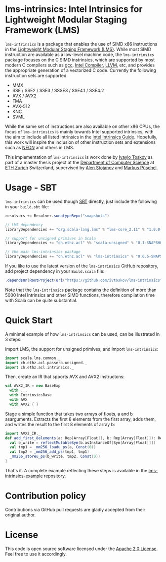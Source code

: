 # lms-intrinsics: Intel Intrinsics for Lightweight Modular Staging Framework (LMS)

`lms-intrinsics` is a package that enables the use of SIMD x86 instructions in the [Lightweight Modular Staging Framework (LMS)](https://scala-lms.github.io/). While most SIMD instruction are available as a low-level machine code, the `lms-intrinsics` package focuses on the C SIMD instrinsics, which are supported by most modern C compilers such as [gcc](https://gcc.gnu.org/), [Intel Compiler](https://software.intel.com/en-us/intel-compilers), [LLVM](http://llvm.org/), etc, and provides the appropriate generation of a vectorized C code. Currently the following instruction sets are supported:


- MMX
- SSE / SSE2 / SSE3 / SSSE3 / SSE4.1 / SSE4.2
- AVX / AVX2
- FMA
- AVX-512
- KNC
- SVML

While the same set of instructions are also available on other x86 CPUs, the focus of `lms-intrinsics` is mainly towards Intel supported intrinsics, with the aim to include all listed intrinsics in the [Intel Intrinsics Guide](https://software.intel.com/sites/landingpage/IntrinsicsGuide/). Hopefully, this work will inspire the inclusion of other instruction sets and extensions such as [NEON](https://developer.arm.com/technologies/neon/intrinsics) and others in LMS. 

This implementation of `lms-intrinsics` is work done by [Ivaylo Toskov](https://github.com/ivtoskov) as part of a master thesis project at the [Department of Computer Science](https://www.inf.ethz.ch/) at [ETH Zurich](https://www.ethz.ch/en.html) Switzerland, supervised by [Alen Stojanov](https://astojanov.github.io/) and [Markus Püschel](https://www.inf.ethz.ch/personal/markusp/). 

# Usage - SBT

`lms-intrinsics` can be used though [SBT](http://www.scala-sbt.org/) directly, just include the following in your `build.sbt` file: 

```Scala
resolvers += Resolver.sonatypeRepo("snapshots")

// LMS dependency
libraryDependencies += "org.scala-lang.lms" % "lms-core_2.11" % "1.0.0-SNAPSHOT"

// support for unsigned primives in Scala
libraryDependencies += "ch.ethz.acl" %% "scala-unsigned" % "0.1-SNAPSHOT"

// the main lms-intrinsics package
libraryDependencies += "ch.ethz.acl" %% "lms-intrinsics" % "0.0.5-SNAPSHOT"
```
If you like to use the latest version of the `lms-intrinsics` GitHub repository, add project dependency in your `Build.scala` file:

```Scala
.dependsOn(RootProject(uri("https://github.com/ivtoskov/lms-intrinsics")))
```

Note that the `lms-intrinsics` package contains the definition of more than 5000 Intel Intrinsics and other SIMD functions, therefore compilation time with Scala can be quite substantial.


# Quick Start

A minimal example of how `lms-intrinsics` can be used, can be illustrated in 3 steps:

Import LMS, the support for unsigned primives, and import `lms-intrinsics`:

```Scala
import scala.lms.common._
import ch.ethz.acl.passera.unsigned._
import ch.ethz.acl.intrinsics._
```

Then, create an IR that spports AVX and AVX2 instructons:

``` Scala
val AVX2_IR = new BaseExp
  with ...
  with IntrinsicsBase
  with AVX
  with AVX2 { }
```  

Stage a simple function that takes two arrays of floats, a and b asarguments. Extracts the first 8 elements from the first array, adds them, and writes the result to the first 8 elements of array b:
  
```Scala  
import AVX2_IR._
def add_first_8elements(a: Rep[Array[Float]], b: Rep[Array[Float]]): Rep[Unit] = {
  val b_write = reflectMutableSym(b.asInstanceOf[Sym[Array[Float]]])
  val tmp1 = _mm256_loadu_ps(a, Const(0))
  val tmp2 = _mm256_add_ps(tmp1, tmp1)
  _mm256_storeu_ps(b_write, tmp2, Const(0))
}
```

That's it. A complete example reflecting these steps is available in the [lms-intrinsics-example](https://github.com/ivtoskov/lms-intrinsics-example) repository.


# Contribution policy

Contributions via GitHub pull requests are gladly accepted from their original author. 

# License

This code is open source software licensed under the [Apache 2.0 License](https://www.apache.org/licenses/LICENSE-2.0.html). Feel free to use it accordingly.
